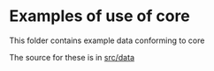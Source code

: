 # Examples of use of core

This folder contains example data conforming to core

The source for these is in [src/data](../src/data/examples)
